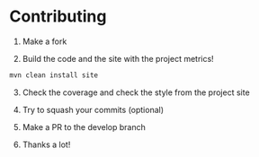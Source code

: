 # Contributing

1. Make a fork

2. Build the code and the site with the project metrics!
  ```sh
  mvn clean install site
  ```

3. Check the coverage and check the style from the project site

4. Try to squash your commits (optional)

5. Make a PR to the develop branch

6. Thanks a lot!
